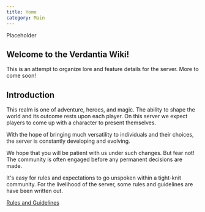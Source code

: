 ```yaml
---
title: Home
category: Main
---
```


Placeholder

## Welcome to the Verdantia Wiki!

This is an attempt to organize lore and feature details for the server.
More to come soon!

## Introduction

This realm is one of adventure, heroes, and magic.
The ability to shape the world and its outcome rests upon each player. On this server we expect players to come up with a character to present themselves.

With the hope of bringing much versatility to individuals and their choices, the server is constantly developing and evolving.

We hope that you will be patient with us under such changes. But fear not! The community is often engaged before any permanent decisions are made.

It's easy for rules and expectations to go unspoken within a tight-knit community. For the livelihood of the server, some rules and guidelines are have been written out.

[Rules and Guidelines](./Rules)
